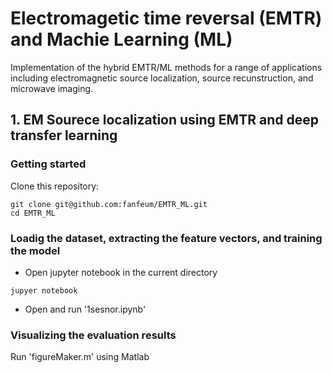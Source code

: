 # Electromagetic time reversal (EMTR) and Machie Learning (ML)
Implementation of the hybrid EMTR/ML methods for a range of applications including electromagnetic source localization, source recunstruction, and microwave imaging. 

## 1. EM Sourece localization using EMTR and deep transfer learning
### Getting started

Clone this repository:
```
git clone git@github.com:fanfeum/EMTR_ML.git
cd EMTR_ML
```

### Loadig the dataset, extracting the feature vectors, and training the model
* Open jupyter notebook in the current directory
```
jupyer notebook
```
* Open and run '1sesnor.ipynb'

### Visualizing the evaluation results

Run 'figureMaker.m' using Matlab
